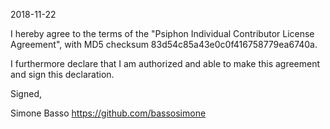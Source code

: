 2018-11-22

I hereby agree to the terms of the "Psiphon Individual Contributor
License Agreement", with MD5 checksum 83d54c85a43e0c0f416758779ea6740a.

I furthermore declare that I am authorized and able to make this
agreement and sign this declaration.

Signed,

Simone Basso https://github.com/bassosimone
